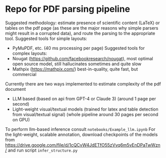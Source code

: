 # Repo for PDF parsing pipeline

Suggested methodology: estimate presence of scientific content (LaTeX) or tables on the pdf page (as these are the major reasons why simple parsers might result in a corrupted data), and route the parsing to the appropriate tool. 
Suggested tools for simple layouts:
- PyMuPDF, etc. (40 ms processing per page)
Suggested tools for complex layouts:
- Nougat (https://github.com/facebookresearch/nougat), most optimal open source model, still hallucinates sometimes and quite slow
- Mathpix (https://mathpix.com/) best-in-quality, quite fast, but commercial

Currently there are two ways implemented to estimate complexity of the pdf document 
- LLM based (based on api from GPT-4 or Claude 3) (around 1 page per second)
- Light-weight visual/textual models (trained for latex and table detection from visual/textual signal) (whole pipeline around 30 pages per second on GPU)

To perform llm-based inference consult `notebooks/Example_llm.ipynb`
For the light-weight, scalable annotation, download checkpoints of the models from https://drive.google.com/file/d/1cQCvW4JdETfO55zVvq6m5vEnDPaTwWzn/
and run script `infer_structure.py`

